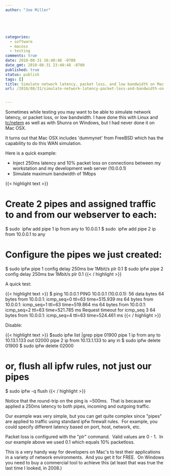 ```yaml
---
author: "Joe Miller"





categories:
  - software
  - macosx
  - testing
comments: true
date: 2010-08-31 16:40:48 -0700
date_gmt: 2010-08-31 23:40:48 -0700
published: true
status: publish
tags: []
title: Simulate network latency, packet loss, and low bandwidth on Mac OSX
url: /2010/08/31/simulate-network-latency-packet-loss-and-bandwidth-on-mac-osx/


---
```


Sometimes while testing you may want to be able to simulate network latency, or packet loss, or low bandwidth. I have done this with Linux and  [tc/netem](http://www.linuxfoundation.org/collaborate/workgroups/networking/netem "tc/netem") as well as with Shunra on Windows, but I had never done it on Mac OSX.

It turns out that Mac OSX includes 'dummynet' from FreeBSD which has the capability to do this WAN simulation.

<!--more-->

Here is a quick example:

- Inject 250ms latency and 10% packet loss on connections between my workstation and my development web server (10.0.0.1)
- Simulate maximum bandwidth of 1Mbps

{{< highlight text >}}
# Create 2 pipes and assigned traffic to and from our webserver to each:
$ sudo  ipfw add pipe 1 ip from any to 10.0.0.1
$ sudo  ipfw add pipe 2 ip from 10.0.0.1 to any


# Configure the pipes we just created:
$ sudo ipfw pipe 1 config delay 250ms bw 1Mbit/s plr 0.1
$ sudo ipfw pipe 2 config delay 250ms bw 1Mbit/s plr 0.1
{{< / highlight >}}

A quick test:

{{< highlight text >}}
$ ping 10.0.0.1
PING 10.0.0.1 (10.0.0.1): 56 data bytes
64 bytes from 10.0.0.1: icmp_seq=0 ttl=63 time=515.939 ms
64 bytes from 10.0.0.1: icmp_seq=1 ttl=63 time=519.864 ms
64 bytes from 10.0.0.1: icmp_seq=2 ttl=63 time=521.785 ms
Request timeout for icmp_seq 3
64 bytes from 10.0.0.1: icmp_seq=4 ttl=63 time=524.461 ms
{{< / highlight >}}

Disable:

{{< highlight text >}}
$sudo ipfw list |grep pipe
  01900 pipe 1 ip from any to 10.13.1.133 out
  02000 pipe 2 ip from 10.13.1.133 to any in
$ sudo ipfw delete 01900
$ sudo ipfw delete 02000


# or, flush all ipfw rules, not just our pipes
$ sudo ipfw -q flush
{{< / highlight >}}

Notice that the round-trip on the ping is ~500ms.  That is because we applied a 250ms latency to both pipes, incoming and outgoing traffic.

Our example was very simple, but you can get quite complex since "pipes" are applied to traffic using standard ipfw firewall rules.  For example, you could specify different latency based on port, host, network, etc.

Packet loss is configured with the "plr" command.  Valid values are 0 - 1.  In our example above we used 0.1 which equals 10% packetloss.

This is a very handy way for developers on Mac's to test their applications in a variety of network environments.  And you get it for FREE.  On Windows you need to buy a commercial tool to achieve this (at least that was true the last time I looked, in 2008.)
